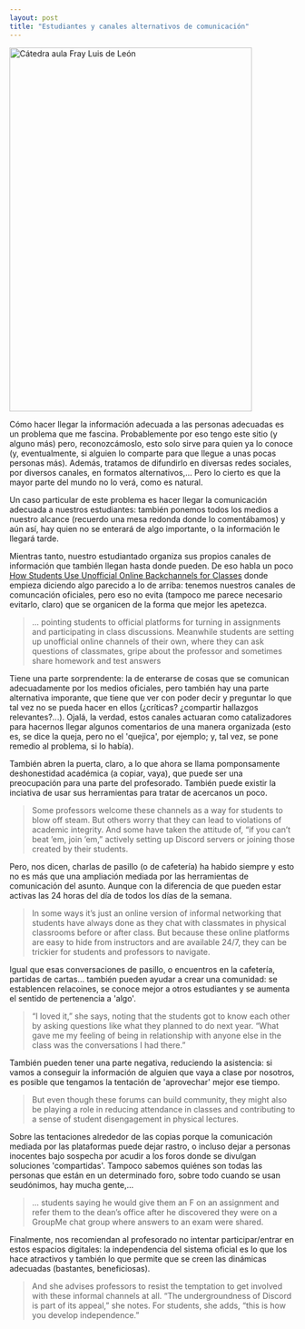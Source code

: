 ```yaml
---
layout: post
title: "Estudiantes y canales alternativos de comunicación"
---
```


<a data-flickr-embed="true" href="https://www.flickr.com/photos/fernand0/47984414582/in/photolist-2g7dEGN-ddfS7b-2g7dF5N-M3ZUc" title="Cátedra aula Fray Luis de León"><img src="https://live.staticflickr.com/65535/47984414582_292d585e21_z.jpg" width="427" height="640" alt="Cátedra aula Fray Luis de León"/></a><script async src="//embedr.flickr.com/assets/client-code.js" charset="utf-8"></script>

Cómo hacer llegar la información adecuada a las personas adecuadas es un problema que me fascina. Probablemente por eso tengo este sitio (y alguno más) pero, reconozcámoslo, esto solo sirve para quien ya lo conoce (y, eventualmente, si alguien lo comparte para que llegue a unas pocas personas más). Además, tratamos de difundirlo en diversas redes sociales, por diversos canales, en formatos alternativos,... Pero lo cierto es que la mayor parte del mundo no lo verá, como es natural.

Un caso particular de este problema es hacer llegar la comunicación adecuada a nuestros estudiantes: también ponemos todos los medios a nuestro alcance (recuerdo una mesa redonda donde lo comentábamos) y aún así, hay quien no se enterará de algo importante, o la información le llegará tarde.

Mientras tanto, nuestro estudiantado organiza sus propios canales de información que también llegan hasta donde pueden. De eso habla un poco <a href="https://www.edsurge.com/news/2023-09-07-how-students-use-unofficial-online-backchannels-for-classes">How Students Use Unofficial Online Backchannels for Classes</a> donde empieza diciendo algo parecido a lo de arriba: tenemos nuestros canales de comuncación oficiales, pero eso no evita (tampoco me parece necesario evitarlo, claro) que se organicen de la forma que mejor les apetezca.

<blockquote>
... pointing students to official platforms for turning in assignments and participating in class discussions. Meanwhile students are setting up unofficial online channels of their own, where they can ask questions of classmates, gripe about the professor and sometimes share homework and test answers
</blockquote>

Tiene una parte sorprendente: la de enterarse de cosas que se comunican adecuadamente por los medios oficiales, pero también hay una parte alternativa imporante, que tiene que ver con poder decir y preguntar lo que tal vez no se pueda hacer en ellos (¿críticas? ¿compartir hallazgos relevantes?...). Ojalá, la verdad, estos canales actuaran como catalizadores para hacernos llegar algunos comentarios de una manera organizada (esto es, se dice la queja, pero no el 'quejica', por ejemplo; y, tal vez, se pone remedio al problema, si lo había).

También abren la puerta, claro, a lo que ahora se llama pomponsamente deshonestidad académica (a copiar, vaya), que puede ser una preocupación para una parte del profesorado. También puede existir la inciativa de usar sus herramientas para tratar de acercanos un poco.

<blockquote>
Some professors welcome these channels as a way for students to blow off steam. But others worry that they can lead to violations of academic integrity. And some have taken the attitude of, “if you can’t beat ’em, join ’em,” actively setting up Discord servers or joining those created by their students.
</blockquote>

Pero, nos dicen, charlas de pasillo (o de cafetería) ha habido siempre y esto no es más que una ampliación mediada por las herramientas de comunicación del asunto. Aunque con la diferencia de que pueden estar activas las 24 horas del día de todos los días de la semana.

<blockquote>
In some ways it’s just an online version of informal networking that students have always done as they chat with classmates in physical classrooms before or after class. But because these online platforms are easy to hide from instructors and are available 24/7, they can be trickier for students and professors to navigate.
</blockquote>

Igual que esas conversaciones de pasillo, o encuentros en la cafetería, partidas de cartas... también pueden ayudar a crear una comunidad: se establencen relacoines, se conoce mejor a otros estudiantes y se aumenta el sentido de pertenencia a 'algo'.

<blockquote>
 “I loved it,” she says, noting that the students got to know each other by asking questions like what they planned to do next year. “What gave me my feeling of being in relationship with anyone else in the class was the conversations I had there.”
</blockquote>

También pueden tener una parte negativa, reduciendo la asistencia: si vamos a conseguir la información de alguien que vaya a clase por nosotros, es posible que tengamos la tentación de 'aprovechar' mejor ese tiempo.

<blockquote>
But even though these forums can build community, they might also be playing a role in reducing attendance in classes and contributing to a sense of student disengagement in physical lectures.
</blockquote>

Sobre las tentaciones alrededor de las copias porque la comunicación mediada por las plataformas puede dejar rastro, o incluso dejar a personas inocentes bajo sospecha por acudir a los foros donde se divulgan soluciones 'compartidas'.
Tampoco sabemos quiénes son todas las personas que están en un determinado foro, sobre todo cuando se usan seudónimos, hay mucha gente,...

<blockquote>
...
students saying he would give them an F on an assignment and refer them to the dean’s office after he discovered they were on a GroupMe chat group where answers to an exam were shared.
</blockquote>

Finalmente, nos recomiendan al profesorado no intentar participar/entrar en estos espacios digitales: la independencia del sistema oficial es lo que los hace atractivos y también lo que permite que se creen las dinámicas adecuadas (bastantes, beneficiosas).

<blockquote>
And she advises professors to resist the temptation to get involved with these informal channels at all. “The undergroundness of Discord is part of its appeal,” she notes. For students, she adds, “this is how you develop independence.”
</blockquote>
